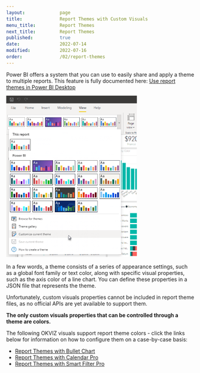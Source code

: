 ```yaml
---
layout:             page
title:              Report Themes with Custom Visuals
menu_title:         Report Themes
next_title:         Report Themes
published:          true
date:               2022-07-14
modified:           2022-07-16
order:              /02/report-themes
---
```


Power BI offers a system that you can use to easily share and apply a theme to multiple reports. This feature is fully documented here: [Use report themes in Power BI Desktop](https://learn.microsoft.com/en-us/power-bi/create-reports/desktop-report-themes#report-theme-json-file-format)

<img src="images/report-themes.png" width="350" class="fr">

In a few words, a theme consists of a series of appearance settings, such as a global font family or text color, along with specific visual properties, such as the axis color of a line chart. You can define these properties in a JSON file that represents the theme.

Unfortunately, custom visuals properties cannot be included in report theme files, as no official APIs are yet available to support them. 

**The only custom visuals properties that can be controlled through a theme are colors.**

The following OKVIZ visuals support report theme colors - click the links below for information on how to configure them on a case-by-case basis:

- [Report Themes with Bullet Chart](../bullet-chart/features/themes.md)
- [Report Themes with Calendar Pro](../calendar-pro/features/themes.md)
- [Report Themes with Smart Filter Pro](../smart-filter-pro/features/themes.md)

